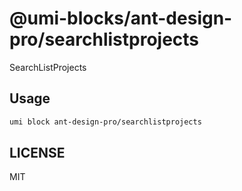 # @umi-blocks/ant-design-pro/searchlistprojects

SearchListProjects

## Usage

```sh
umi block ant-design-pro/searchlistprojects
```

## LICENSE

MIT
